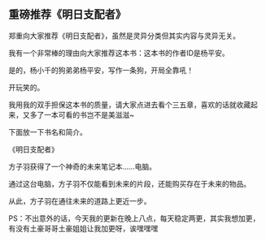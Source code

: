 ## 重磅推荐《明日支配者》
郑重向大家推荐《明日支配者》，虽然是灵异分类但其实内容与灵异无关。

我有一个非常棒的理由向大家推荐这本书：这本书的作者ID是杨平安。

是的，杨小千的狗弟弟杨平安，写作一条狗，开局全靠吼！

开玩笑的。

我用我的双手担保这本书的质量，请大家点进去看个三五章，喜欢的话就收藏起来，又多了一本可看的书岂不是美滋滋~

下面放一下书名和简介。

《明日支配者》

方子羽获得了一个神奇的未来笔记本……电脑。

通过这台电脑，方子羽不仅能看到未来的片段，还能购买存在于未来的物品。

从此，方子羽在通往未来的道路上更近一步。

PS：不出意外的话，今天我的更新在晚上八点，每天稳定两更，其实我想加更，有没有土豪哥哥土豪姐姐让我加更呀，诶嘿嘿嘿

